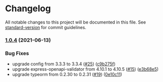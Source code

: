 # Changelog

All notable changes to this project will be documented in this file. See [standard-version](https://github.com/conventional-changelog/standard-version) for commit guidelines.

### [1.0.4](https://github.com/MapColonies/discrete-agent-db/compare/v1.0.3...v1.0.4) (2021-06-13)


### Bug Fixes

* upgrade config from 3.3.3 to 3.3.4 ([#25](https://github.com/MapColonies/discrete-agent-db/issues/25)) ([c9b275f](https://github.com/MapColonies/discrete-agent-db/commit/c9b275fee9c4a32e93f29c3f3dfc47f698b03e5e))
* upgrade express-openapi-validator from 4.10.1 to 4.10.5 ([#15](https://github.com/MapColonies/discrete-agent-db/issues/15)) ([e3b68e5](https://github.com/MapColonies/discrete-agent-db/commit/e3b68e5f1955c5f62c1b0104cd63884e4f9784c4))
* upgrade typeorm from 0.2.30 to 0.2.31 ([#19](https://github.com/MapColonies/discrete-agent-db/issues/19)) ([0e10c11](https://github.com/MapColonies/discrete-agent-db/commit/0e10c112748a82eac257c5b99089046dd79ec922))
